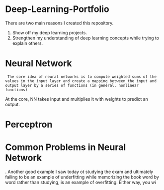 # Deep-Learning-Portfolio
There are two main reasons I created this repository.
1) Show off my deep learning projects.
2) Strengthen my understanding of deep learning concepts while trying to explain others. 


# Neural Network

` The core idea of neural networks is to compute weighted sums of the values in the input layer and create a mapping between the input and output layer by a series of functions (in general, nonlinear functions)`

At the core, NN takes input and multiplies it with weights to predict an output. 


# Perceptron

# Common Problems in Neural Network
.
Another good example I saw today ot studying the exam and ultimately failing to be an example of underfitting while memorizing the book word by word rather than studying, is an example of overfitting. Either way, you wi

